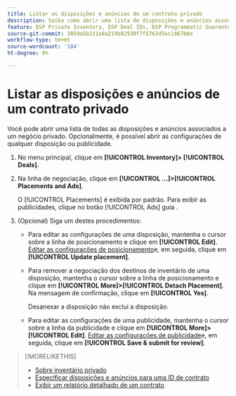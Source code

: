 ```yaml
---
title: Listar as disposições e anúncios de um contrato privado
description: Saiba como abrir uma lista de disposições e anúncios associados a um negócio privado.
feature: DSP Private Inventory, DSP Deal IDs, DSP Programmatic Guaranteed Deals
source-git-commit: 3059a5b211a8a219b02930f7f5763d5ec1467b8e
workflow-type: tm+mt
source-wordcount: '184'
ht-degree: 0%

---
```


# Listar as disposições e anúncios de um contrato privado

Você pode abrir uma lista de todas as disposições e anúncios associados a um negócio privado. Opcionalmente, é possível abrir as configurações de qualquer disposição ou publicidade.

1. No menu principal, clique em **[!UICONTROL Inventory]> [!UICONTROL Deals].**

1. Na linha de negociação, clique em  **[!UICONTROL ...]>[!UICONTROL Placements and Ads]**.

   O [!UICONTROL Placements] é exibida por padrão. Para exibir as publicidades, clique no botão [!UICONTROL Ads] guia .

1. (Opcional) Siga um destes procedimentos:

   * Para editar as configurações de uma disposição, mantenha o cursor sobre a linha de posicionamento e clique em **[!UICONTROL Edit]**. [Editar as configurações de posicionamento](/help/dsp/campaign-management/placements/placement-settings.md)e, em seguida, clique em **[!UICONTROL Update placement]**.

   * Para remover a negociação dos destinos de inventário de uma disposição, mantenha o cursor sobre a linha de posicionamento e clique em **[!UICONTROL More]>[!UICONTROL Detach Placement]**. Na mensagem de confirmação, clique em **[!UICONTROL Yes]**.

      Desanexar a disposição não exclui a disposição.

   * Para editar as configurações de uma publicidade, mantenha o cursor sobre a linha da publicidade e clique em **[!UICONTROL More]>[!UICONTROL Edit]**. [Editar as configurações de publicidade](/help/dsp/campaign-management/ads/ad-edit.md)e, em seguida, clique em **[!UICONTROL Save & submit for review]**.

>[!MORELIKETHIS]
>
>* [Sobre inventário privado](private-inventory-about.md)
>* [Especificar disposições e anúncios para uma ID de contrato](deal-id-attach-placements.md)
>* [Exibir um relatório detalhado de um contrato](deal-view-report.md)

